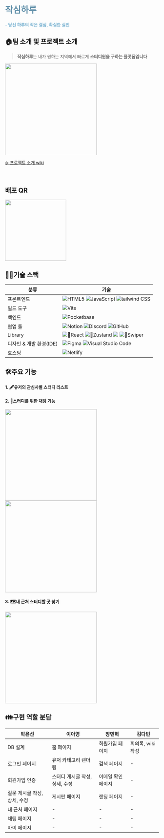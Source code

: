 <h1 style='color: #6391aa'> 작심하루 </h1>
<h4 style='color: #79b2d1'>- 당신 하루의 작은 결심, 확실한 실천</h4>

## 🏠팀 소개 및 프로젝트 소개

> **작심하루**는 내가 원하는 지역에서 빠르게 **스터디원을 구하는 플랫폼입니다**

<img src='https://github.com/user-attachments/assets/2f9accdb-ad9a-444b-b747-20127f63a959' width='300px'/>

[✈️ 프로젝트 소개 wiki](https://github.com/FRONTENDSCHOOL10/seven-11/wiki)

<br/>

## 배포 QR

<img src='https://github.com/user-attachments/assets/a077ccac-f527-43b5-893a-4fe2894e98bb' width='200px'/>

<br/>

## 👩‍🔧기술 스택

| 분류                    | 기술                                                                                                                                                                                                                                                                                                                                                                                                                           |
| ----------------------- | ------------------------------------------------------------------------------------------------------------------------------------------------------------------------------------------------------------------------------------------------------------------------------------------------------------------------------------------------------------------------------------------------------------------------------ |
| 프론트엔드              | ![HTML5](https://img.shields.io/badge/HTML5-E34F26?style=for-the-badge&logo=HTML5&logoColor=white) ![JavaScript](https://img.shields.io/badge/JavaScript-F7DF1E?style=for-the-badge&logo=JavaScript&logoColor=black) ![tailwind CSS](https://img.shields.io/badge/tailwindcss-06B6D4?style=for-the-badge&logo=tailwindcss&logoColor=white)                                                                                     |
| 빌드 도구               | ![Vite](https://img.shields.io/badge/Vite-646CFF?style=for-the-badge&logo=vite&logoColor=white)                                                                                                                                                                                                                                                                                                                                |
| 백엔드                  | ![Pocketbase](https://img.shields.io/badge/Pocketbase-009688?style=for-the-badge&logo=databricks&logoColor=white)                                                                                                                                                                                                                                                                                                              |
| 협업 툴                 | ![Notion](https://img.shields.io/badge/Notion-000000?style=for-the-badge&logo=notion&logoColor=white) ![Discord](https://img.shields.io/badge/Discord-5865F2?style=for-the-badge&logo=discord&logoColor=white) ![GitHub](https://img.shields.io/badge/GitHub-181717?style=for-the-badge&logo=github&logoColor=white)                                                                                                           |
| Library                 | ![React](https://img.shields.io/badge/react-61DAFB?style=for-the-badge&logo=react&logoColor=black) ![Zustand](https://img.shields.io/badge/Zustand-A566FF?style=for-the-badge&logo=Zustand&logoColor=white) <img src="https://img.shields.io/badge/GSAP-25D366?style=for-the-badge&logo=기술스택아이콘&logoColor=white"> ![Swiper](https://img.shields.io/badge/swiper-6332F6?style=for-the-badge&logo=swiper&logoColor=white) |
| 디자인 & 개발 환경(IDE) | ![Figma](https://img.shields.io/badge/Figma-F24E1E?style=for-the-badge&logo=figma&logoColor=white) ![Visual Studio Code](https://img.shields.io/badge/Vscode-007ACC?style=for-the-badge&logo=visualstudiocode&logoColor=white)                                                                                                                                                                                                 |
| 호스팅                  | ![Netlify](https://img.shields.io/badge/Netlify-00C7B7?style=for-the-badge&logo=netlify&logoColor=white)                                                                                                                                                                                                                                                                                                                       |

## 🛠️주요 기능

#### 1. 🖋️유저의 관심사별 스터디 리스트

<!-- gif 추가 부탁드려요! -->

#### 2. 💬스터디를 위한 채팅 기능

<!-- gif 이미지 수정 예정! -->
<img src='https://github.com/user-attachments/assets/4773c78d-5c5b-44c4-97b0-864a2a66cdc7' width='300px'/>
<img src='https://github.com/user-attachments/assets/4bcfad00-21d4-49b1-b5a6-2886861040e9' width='300px'/>

#### 3. 🗺️내 근처 스터디할 곳 찾기

<img src='https://github.com/user-attachments/assets/7ef5f2c3-8600-493d-a637-1b6f12c2918b'  width='300px'/>

## 👪구현 역할 분담

| 박윤선                       | 이아영                         | 장민혁             | 김다빈            |
| ---------------------------- | ------------------------------ | ------------------ | ----------------- |
| DB 설계                      | 홈 페이지                      | 회원가입 페이지    | 회의록, wiki 작성 |
| 로그인 페이지                | 유저 카테고리 렌더링           | 검색 페이지        | -                 |
| 회원가입 인증                | 스터디 게시글 작성, 싱세, 수정 | 이메일 확인 페이지 | -                 |
| 질문 게시글 작성, 상세, 수정 | 게시판 페이지                  | 랜딩 페이지        | -                 |
| 내 근처 페이지               | -                              | -                  | -                 |
| 채팅 페이지                  | -                              | -                  | -                 |
| 마이 페이지                  | -                              | -                  | -                 |
